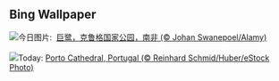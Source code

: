 ## Bing Wallpaper
![](https://www.bing.com/th?id=OHR.GoliathHeron_ZH-CN2413747227_UHD.jpg&w=1000)今日图片: &nbsp;[巨鹭，克鲁格国家公园，南非 (© Johan Swanepoel/Alamy)](https://www.bing.com/th?id=OHR.GoliathHeron_ZH-CN2413747227_UHD.jpg)
<br><br/>
![](https://www.bing.com/th?id=OHR.PortugalDay_EN-US8470533567_UHD.jpg&w=1000)Today: [Porto Cathedral, Portugal (© Reinhard Schmid/Huber/eStock Photo)](https://www.bing.com/th?id=OHR.PortugalDay_EN-US8470533567_UHD.jpg)
<br><br/>
